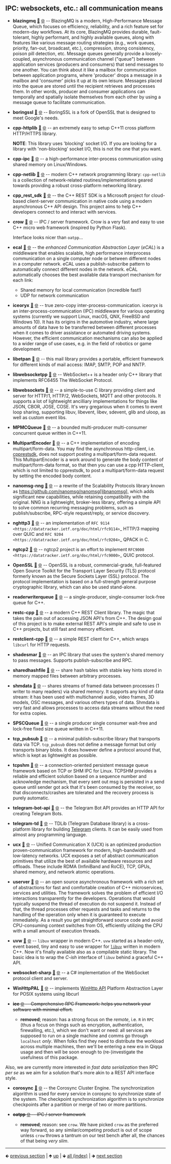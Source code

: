 











## IPC: websockets, etc.: all communication means

- **blazingmq** [📁](./blazingmq) [🌐](https://github.com/GerHobbelt/blazingmq) -- BlazingMQ is a modern, High-Performance Message Queue, which focuses on efficiency, reliability, and a rich feature set for modern-day workflows. At its core, BlazingMQ provides durable, fault-tolerant, highly performant, and highly available queues, along with features like various message routing strategies (e.g., work queues, priority, fan-out, broadcast, etc.), compression, strong consistency, poison pill detection, etc.  Message queues generally provide a loosely-coupled, asynchronous communication channel ("queue") between application services (producers and consumers) that send messages to one another. You can think about it like a mailbox for communication between application programs, where 'producer' drops a message in a mailbox and 'consumer' picks it up at its own leisure. Messages placed into the queue are stored until the recipient retrieves and processes them. In other words, producer and consumer applications can temporally and spatially isolate themselves from each other by using a message queue to facilitate communication.
- **boringssl** [📁](./boringssl) [🌐](https://github.com/GerHobbelt/boringssl) -- BoringSSL is a fork of OpenSSL that is designed to meet Google's needs.
- **cpp-httplib** [📁](./cpp-httplib) [🌐](https://github.com/GerHobbelt/cpp-httplib) -- an extremely easy to setup C++11 cross platform HTTP/HTTPS library. 
  
  **NOTE**: This library uses 'blocking' socket I/O. If you are looking for a library with 'non-blocking' socket I/O, this is not the one that you want.

- **cpp-ipc** [📁](./cpp-ipc) [🌐](https://github.com/GerHobbelt/cpp-ipc) -- a high-performance inter-process communication using shared memory on Linux/Windows.
- **cpp-netlib** [📁](./cpp-netlib) [🌐](https://github.com/GerHobbelt/cpp-netlib) -- modern C++ network programming library: `cpp-netlib` is a collection of network-related routines/implementations geared towards providing a robust cross-platform networking library.
- **cpp_rest_sdk** [📁](./cpp_rest_sdk) [🌐](https://github.com/GerHobbelt/cpprestsdk) -- the C++ REST SDK is a Microsoft project for cloud-based client-server communication in native code using a modern asynchronous C++ API design. This project aims to help C++ developers connect to and interact with services.
- **crow** [📁](./crow) [🌐](https://github.com/GerHobbelt/crow) -- IPC / server framework. Crow is a very fast and easy to use C++ micro web framework (inspired by Python Flask).
  
  Interface looks nicer than `oatpp`...

- **ecal** [📁](./ecal) [🌐](https://github.com/GerHobbelt/ecal) -- the *enhanced Communication Abstraction Layer* (*eCAL*) is a middleware that enables scalable, high performance interprocess communication on a single computer node or between different nodes in a computer network. eCAL uses a publish-subscribe pattern to automatically connect different nodes in the network. eCAL automatically chooses the best available data transport mechanism for each link:
  
  - Shared memory for local communication (incredible fast!)
  - UDP for network communication

- **iceoryx** [📁](./iceoryx) [🌐](https://github.com/GerHobbelt/iceoryx) -- true zero-copy inter-process-communication. iceoryx is an inter-process-communication (IPC) middleware for various operating systems (currently we support Linux, macOS, QNX, FreeBSD and Windows 10). It has its origins in the automotive industry, where large amounts of data have to be transferred between different processes when it comes to driver assistance or automated driving systems. However, the efficient communication mechanisms can also be applied to a wider range of use cases, e.g. in the field of robotics or game development.
- **libetpan** [📁](./libetpan) [🌐](https://github.com/GerHobbelt/libetpan) -- this mail library provides a portable, efficient framework for different kinds of mail access: IMAP, SMTP, POP and NNTP.
- **libwebsocketpp** [📁](./libwebsocketpp) [🌐](https://github.com/GerHobbelt/websocketpp) -- WebSocket++ is a header only C++ library that implements RFC6455 The WebSocket Protocol.
- **libwebsockets** [📁](./libwebsockets) [🌐](https://github.com/GerHobbelt/libwebsockets) -- a simple-to-use C library providing client and server for HTTP/1, HTTP/2, WebSockets, MQTT and other protocols. It supports a lot of lightweight ancilliary implementations for things like JSON, CBOR, JOSE, COSE. It's very gregarious when it comes to event loop sharing, supporting libuv, libevent, libev, sdevent, glib and uloop, as well as custom event libs.
- **MPMCQueue** [📁](./MPMCQueue) [🌐](https://github.com/GerHobbelt/MPMCQueue) -- a bounded multi-producer multi-consumer concurrent queue written in C++11.
- **MultipartEncoder** [📁](./MultipartEncoder) [🌐](https://github.com/GerHobbelt/MultipartEncoder) -- a C++ implementation of encoding multipart/form-data. You may find the asynchronous http-client, i.e. [cpprestsdk](https://github.com/Microsoft/cpprestsdk), does not support posting a multipart/form-data request. This MultipartEncoder is a work around to generate the body content of multipart/form-data format, so that then you can use a cpp HTTP-client, which is not limited to cpprestsdk, to post a multipart/form-data request by setting the encoded body content.
- **nanomsg-nng** [📁](./nanomsg-nng) [🌐](https://github.com/GerHobbelt/nng) -- a rewrite of the Scalability Protocols library known as https://github.com/nanomsg/nanomsg[libnanomsg], which adds significant new capabilities, while retaining compatibility with the original. NNG is a lightweight, broker-less library, offering a simple API to solve common recurring messaging problems, such as publish/subscribe, RPC-style request/reply, or service discovery.
- **nghttp3** [📁](./nghttp3) [🌐](https://github.com/GerHobbelt/nghttp3) -- an implementation of `RFC 9114 <https://datatracker.ietf.org/doc/html/rfc9114>`_ HTTP/3 mapping over QUIC and `RFC 9204 <https://datatracker.ietf.org/doc/html/rfc9204>`_ QPACK in C.
- **ngtcp2** [📁](./ngtcp2) [🌐](https://github.com/GerHobbelt/ngtcp2) -- ngtcp2 project is an effort to implement `RFC9000 <https://datatracker.ietf.org/doc/html/rfc9000>`_ QUIC protocol.
- **OpenSSL** [📁](./openssl) [🌐](https://github.com/GerHobbelt/openssl) -- OpenSSL is a robust, commercial-grade, full-featured Open Source Toolkit for the Transport Layer Security (TLS) protocol formerly known as the Secure Sockets Layer (SSL) protocol. The protocol implementation is based on a full-strength general purpose cryptographic library, which can also be used stand-alone.
- **readerwriterqueue** [📁](./readerwriterqueue) [🌐](https://github.com/GerHobbelt/readerwriterqueue) -- a single-producer, single-consumer lock-free queue for C++.
- **restc-cpp** [📁](./restc-cpp) [🌐](https://github.com/GerHobbelt/restc-cpp) -- a modern C++ REST Client library. The magic that takes the pain out of accessing JSON API's from C++. The design goal of this project is to make external REST API's simple and safe to use in C++ projects, but still fast and memory efficient.
- **restclient-cpp** [📁](./restclient-cpp) [🌐](https://github.com/GerHobbelt/restclient-cpp) -- a simple REST client for C++, which wraps `libcurl` for HTTP requests.
- **shadesmar** [📁](./shadesmar) [🌐](https://github.com/GerHobbelt/shadesmar) -- an IPC library that uses the system's shared memory to pass messages. Supports publish-subscribe and RPC.
- **sharedhashfile** [📁](./sharedhashfile) [🌐](https://github.com/GerHobbelt/sharedhashfile) -- share hash tables with stable key hints stored in memory mapped files between arbitrary processes.
- **shmdata** [📁](./shmdata) [🌐](https://github.com/GerHobbelt/shmdata) -- shares streams of framed data between processes (1 writer to many readers) via shared memory. It supports any kind of data stream:  it has been used with multichannel audio, video frames, 3D models, OSC messages, and various others types of data. Shmdata is very fast and allows processes to access data streams without the need for extra copies.
- **SPSCQueue** [📁](./SPSCQueue) [🌐](https://github.com/GerHobbelt/SPSCQueue) -- a single producer single consumer wait-free and lock-free fixed size queue written in C++11.
- **tcp_pubsub** [📁](./tcp_pubsub) [🌐](https://github.com/GerHobbelt/tcp_pubsub) -- a minimal publish-subscribe library that transports data via TCP. `tcp_pubsub` does not define a message format but only transports binary blobs. It does however define a protocol around that, which is kept as lightweight as possible.
- **tcpshm** [📁](./tcpshm) [🌐](https://github.com/GerHobbelt/tcpshm) -- a connection-oriented persistent message queue framework based on TCP or SHM IPC for Linux. TCPSHM provides a reliable and efficient solution based on a sequence number and acknowledge mechanism, that every sent out msg is persisted in a send queue until sender got ack that it's been consumed by the receiver, so that disconnects/crashes are tolerated and the recovery process is purely automatic.
- **telegram-bot-api** [📁](./telegram-bot-api) [🌐](https://github.com/GerHobbelt/telegram-bot-api) -- the Telegram Bot API provides an HTTP API for creating Telegram Bots.
- **telegram-td** [📁](./telegram-td) [🌐](https://github.com/GerHobbelt/td) -- TDLib (Telegram Database library) is a cross-platform library for building [Telegram](https://telegram.org) clients. It can be easily used from almost any programming language.
- **ucx** [📁](./ucx) [🌐](https://github.com/GerHobbelt/ucx) -- Unified Communication X (UCX) is an optimized production proven-communication framework for modern, high-bandwidth and low-latency networks. UCX exposes a set of abstract communication primitives that utilize the best of available hardware resources and offloads. These include RDMA (InfiniBand and RoCE), TCP, GPUs, shared memory, and network atomic operations.
- **userver** [📁](./userver) [🌐](https://github.com/GerHobbelt/userver) -- an open source asynchronous framework with a rich set of abstractions for fast and comfortable creation of C++ microservices, services and utilities. The framework solves the problem of efficient I/O interactions transparently for the developers. Operations that would typically suspend the thread of execution do not suspend it. Instead of that, the thread processes other requests and tasks and returns to the handling of the operation only when it is guaranteed to execute immediately. As a result you get straightforward source code and avoid CPU-consuming context switches from OS, efficiently utilizing the CPU with a small amount of execution threads.
- **uvw** [📁](./uvw) [🌐](https://github.com/GerHobbelt/uvw) -- `libuv` wrapper in modern C++. `uvw` started as a header-only, event based, tiny and easy to use wrapper for [`libuv`](https://github.com/libuv/libuv) written in modern C++.  Now it's finally available also as a compilable static library. The basic idea is to wrap the *C-ish* interface of `libuv` behind a graceful C++ API.
- **websocket-sharp** [📁](./websocket-sharp) [🌐](https://github.com/GerHobbelt/websocket-sharp) -- a C# implementation of the WebSocket protocol client and server.
- **WinHttpPAL** [📁](./WinHttpPAL) [🌐](https://github.com/GerHobbelt/WinHttpPAL) -- implements [WinHttp API](https://docs.microsoft.com/en-us/windows/win32/winhttp/winhttp-start-page) Platform Abstraction Layer for POSIX systems using libcurl
- ~~**ice** [🌐](https://github.com/zeroc-ice/ice) -- Comprehensive RPC Framework: helps you network your software with minimal effort.~~
  
  - **removed**; reason: has a strong focus on the *remote*, i.e. `R` in `RPC` (thus a focus on things such as encryption, authentication, firewalling, etc.), which we don't want or need: all services are supposed to run on a single machine and comms go through `localhost` *only*. When folks find they need to distribute the workload across multiple machines, then we'll be entering a new era in Qiqqa usage and then will be soon enough to (re-)investigate the usefulness of this package.


Also, we are currently more interested in *fast data serialization* then RPC *per se* as we aim for a solution that's more akin to a REST API interface style.

- **corosync** [📁](./corosync) [🌐](https://github.com/GerHobbelt/corosync) -- the Corosync Cluster Engine. The synchronization algorithm is used for every service in corosync to synchronize state of the system. The checkpoint synchronization algorithm is to synchronize checkpoints after a partition or merge of two or more partitions.
- ~~**oatpp** [🌐](https://github.com/oatpp/oatpp) -- IPC / server framework~~
  
  - **removed**; reason: see `crow`. We have picked `crow` as the preferred way forward, so any similar/competing product is out of scope unless `crow` throws a tantrum on our test bench after all, the chances of that being *very slim*.






	
----

🡸 [previous section](./0007-ipc-flatbuffer-et-al-for-protocol.md)  |  🡹 [up](./0006-libraries-we-re-looking-at-for-this-intent.md)  |  🡻 [all (index)](./0093-libraries-in-this.md)  |  🡺 [next section](./0009-ipc-zeromq-a-k-a.md)
